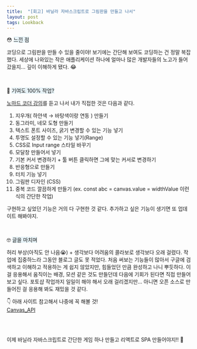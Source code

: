 ```yaml
---
title:  "[회고] 바닐라 자바스크립트로 그림판을 만들고 나서"
layout: post
tags: Lookback
---
```



😳 <span style="background:#e7f3f8;"> 느낀 점 </span>

코딩으로 그림판을 만들 수 있을 줄이야! 보기에는 간단해 보여도 코딩하는 건 정말 복잡했다. 세상에 나와있는 작은 애플리케이션 하나에 얼마나 많은 개발자들의 노고가 들어갔을지… 깊이 이해하게 됐다. 😂

<br>

🧐 <span style="background:#e7f3f8;"> 기여도 100% 작업? </span>









<a href="https://nomadcoders.co/javascript-for-beginners-2/lectures/3732">노마드 코더 강의</a>를 듣고 나서 내가 직접한 것은 다음과 같다. 

1. 지우개( 하얀색 → 바탕색이랑 연동 ) 만들기
2. 동그라미, 네모 도형 만들기
3. 텍스트 폰트 사이즈, 굵기 변경할 수 있는 기능 넣기
4. 투명도 설정할 수 있는 기능 넣기(Range)
5. CSS로 Input range 스타일 바꾸기
6. 모달창 만들어서 넣기
7. 기본 커서 변경하기 + 툴 버튼 클릭하면 그에 맞는 커서로 변경하기
8. 반응형으로 만들기
9. 터치 기능 넣기 
10. 그림판 디자인 (CSS)
11. 중복 코드 깔끔하게 만들기 (ex. const abc = canvas.value = widthValue 이런 식의 간단한 작업)

구현하고 싶었던 기능은 거의 다 구현한 것 같다. 추가하고 싶은 기능이 생기면 또 업데이트 해봐야지.

<br>

🤓 <span style="background:#e7f3f8;"> 글을 마치며 </span>

허리 부상(아직도 안 나음😭) + 생각보다 어려움의 콜라보로 생각보다 오래 걸렸다. 작업에 집중하느라 그동안 블로그 글도 못 적었다. 
처음 써보는 기능들이 많아서 구글에 검색하고 이해하고 적용하는 게 쉽지 않았지만, 힘들었던 만큼 완성하고 나니 뿌듯하다. 
이걸 응용해서 움직이는 배경, 모션 같은 것도 만들던데 다음에 기회가 된다면 직접 만들어보고 싶다. 
포토샵 작업까지 일일이 해야 해서 오래 걸리겠지만… 아니면 오픈 소스로 만들어진 걸 응용해 봐도 재밌을 것 같다.

👇 아래 사이트 참고해서 나중에 꼭 해볼 것!<br>
<a href="https://developer.mozilla.org/en-US/docs/Web/API/Canvas_API/Tutorial/Basic_animations">Canvas_API</a>

<br>
<br>

이제 바닐라 자바스크립트로 간단한 게임 하나 만들고 리액트로 SPA 만들어야지!! 💪
<br>
